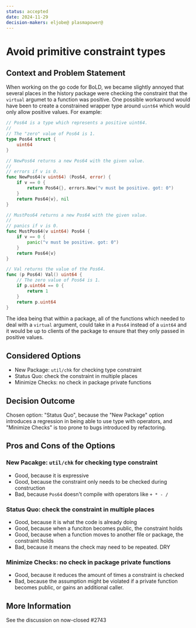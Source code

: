 ```yaml
---
status: accepted
date: 2024-11-29
decision-makers: eljobe@ plasmapower@
---
```


# Avoid primitive constraint types

## Context and Problem Statement

When working on the go code for BoLD, we became slightly annoyed that several
places in the history package were checking the constraint that the `virtual`
argumet to a function was positive. One possible workaround would have been
to create a constrained wrapper type around `uint64` which would only allow
positive values. For example:

```go
// Pos64 is a type which represents a positive uint64.
//
// The "zero" value of Pos64 is 1.
type Pos64 struct {
	uint64
}

// NewPos64 returns a new Pos64 with the given value.
//
// errors if v is 0.
func NewPos64(v uint64) (Pos64, error) {
	if v == 0 {
		return Pos64{}, errors.New("v must be positive. got: 0")
	}
	return Pos64{v}, nil
}

// MustPos64 returns a new Pos64 with the given value.
//
// panics if v is 0.
func MustPos64(v uint64) Pos64 {
	if v == 0 {
		panic("v must be positive. got: 0")
	}
	return Pos64{v}
}

// Val returns the value of the Pos64.
func (p Pos64) Val() uint64 {
	// The zero value of Pos64 is 1.
	if p.uint64 == 0 {
		return 1
	}
	return p.uint64
}
```

The idea being that within a package, all of the functions which needed to deal
with a `virtual` argument, could take in a `Pos64` instead of a `uint64` and it
would be up to clients of the package to ensure that they only passed in
positive values.

## Considered Options

* New Package: `util/chk` for checking type constraint
* Status Quo: check the constraint in multiple places
* Minimize Checks: no check in package private functions

## Decision Outcome

Chosen option: "Status Quo", because the "New Package" option introduces a
regression in being able to use type with operators, and "Minimize Checks"
is too prone to bugs introduced by refactoring.


## Pros and Cons of the Options

### New Pacakge: `util/chk` for checking type constraint

* Good, because it is expressive
* Good, because the constraint only needs to be checked during construction
* Bad, because `Pos64` doesn't compile with operators like `+ * - /`

### Status Quo: check the constraint in multiple places

* Good, because it is what the code is already doing
* Good, because when a funciton becomes public, the constraint holds
* Good, because when a function moves to another file or package, the constraint holds
* Bad, because it means the check may need to be repeated. DRY

### Minimize Checks: no check in package private functions

* Good, because it reduces the amount of times a constraint is checked
* Bad, because the assumption might be violated if a private function becomes
  public, or gains an additional caller.

## More Information

See the discussion on now-closed #2743
